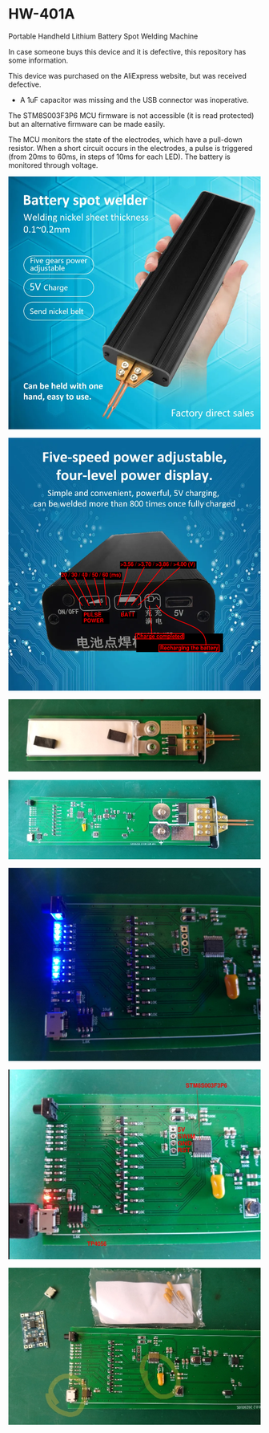 # HW-401A
Portable Handheld Lithium Battery Spot Welding Machine

In case someone buys this device and it is defective, this repository has some information.

This device was purchased on the AliExpress website, but was received defective.
- A 1uF capacitor was missing and the USB connector was inoperative.

The STM8S003F3P6 MCU firmware is not accessible (it is read protected) but an alternative firmware can be made easily.

The MCU monitors the state of the electrodes, which have a pull-down resistor. When a short circuit occurs in the electrodes, a pulse is triggered (from 20ms to 60ms, in steps of 10ms for each LED). The battery is monitored through voltage.

![img](https://raw.githubusercontent.com/rtek1000/HW-401A/main/Doc/Image1.png)

![img](https://raw.githubusercontent.com/rtek1000/HW-401A/main/Doc/Image2.png)

![img](https://raw.githubusercontent.com/rtek1000/HW-401A/main/Doc/Board2.jpg)

![img](https://raw.githubusercontent.com/rtek1000/HW-401A/main/Doc/Board1.jpg)

![img](https://raw.githubusercontent.com/rtek1000/HW-401A/main/Doc/LEDs.jpg)

![img](https://raw.githubusercontent.com/rtek1000/HW-401A/main/Doc/Charger.jpg)

![img](https://raw.githubusercontent.com/rtek1000/HW-401A/main/Doc/Defects.jpg)
